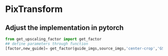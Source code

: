 # PixTransform

## Adjust the implementation in pytorch

```python
from get_upscaling_factor import get_factor
## define parameters through function
[factor,new_guide]= get_factor(guide_imgs,source_imgs,'center-crop','GSRPT')
```

